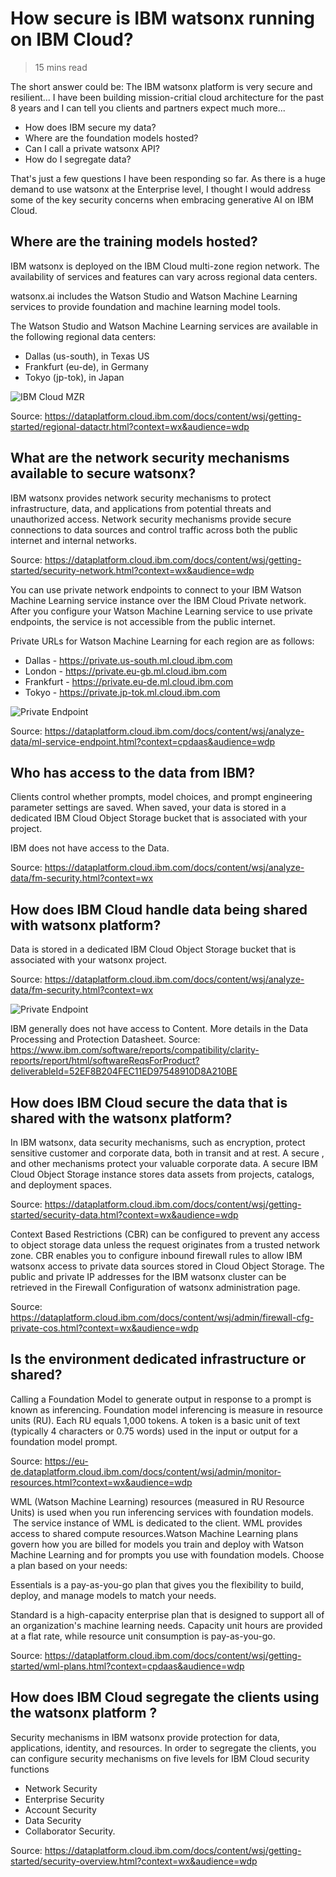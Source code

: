 # How secure is IBM watsonx running on IBM Cloud?

> 15 mins read

The short answer could be: The IBM watsonx platform is very secure and resilient...
I have been building mission-critial cloud architecture for the past 8 years and I can tell you clients and partners expect much more...
* How does IBM secure my data?
* Where are the foundation models hosted?
* Can I call a private watsonx API?
* How do I segregate data?

That's just a few questions I have been responding so far. As there is a huge demand to use watsonx at the Enterprise level, I thought I would address some of the key security concerns when embracing generative AI on IBM Cloud.

## Where are the training models hosted?

IBM watsonx is deployed on the IBM Cloud multi-zone region network. The availability of services and features can vary across regional data centers.

watsonx.ai includes the Watson Studio and Watson Machine Learning services to provide foundation and machine learning model tools.

The Watson Studio and Watson Machine Learning services are available in the following regional data centers:

* Dallas (us-south), in Texas US
* Frankfurt (eu-de), in Germany
* Tokyo (jp-tok), in Japan

![IBM Cloud MZR](./watsonx-regions.png)

Source: https://dataplatform.cloud.ibm.com/docs/content/wsj/getting-started/regional-datactr.html?context=wx&audience=wdp

## What are the network security mechanisms available to secure watsonx?

IBM watsonx provides network security mechanisms to protect infrastructure, data, and applications from potential threats and unauthorized access. Network security mechanisms provide secure connections to data sources and control traffic across both the public internet and internal networks.

Source: https://dataplatform.cloud.ibm.com/docs/content/wsj/getting-started/security-network.html?context=wx&audience=wdp

You can use private network endpoints to connect to your IBM Watson Machine Learning service instance over the IBM Cloud Private network. After you configure your Watson Machine Learning service to use private endpoints, the service is not accessible from the public internet.

Private URLs for Watson Machine Learning for each region are as follows:

* Dallas - https://private.us-south.ml.cloud.ibm.com
* London - https://private.eu-gb.ml.cloud.ibm.com
* Frankfurt - https://private.eu-de.ml.cloud.ibm.com
* Tokyo - https://private.jp-tok.ml.cloud.ibm.com

![Private Endpoint](./watsonx-private-enndpoint.png)

Source: https://dataplatform.cloud.ibm.com/docs/content/wsj/analyze-data/ml-service-endpoint.html?context=cpdaas&audience=wdp

## Who has access to the data from IBM?

Clients control whether prompts, model choices, and prompt engineering parameter settings are saved. When saved, your data is stored in a dedicated IBM Cloud Object Storage bucket that is associated with your project.

IBM does not have access to the Data.

Source: https://dataplatform.cloud.ibm.com/docs/content/wsj/analyze-data/fm-security.html?context=wx

## How does IBM Cloud handle data being shared with watsonx platform?

Data is stored in a dedicated IBM Cloud Object Storage bucket that is associated with your watsonx project.

Source: https://dataplatform.cloud.ibm.com/docs/content/wsj/analyze-data/fm-security.html?context=wx

![Private Endpoint](./watsonx-cos.png)

IBM generally does not have access to Content.
More details in the Data Processing and Protection Datasheet. Source: https://www.ibm.com/software/reports/compatibility/clarity-reports/report/html/softwareReqsForProduct?deliverableId=52EF8B204FEC11ED97548910D8A210BE

## How does IBM Cloud secure the data that is shared with the watsonx platform?

In IBM watsonx, data security mechanisms, such as encryption, protect sensitive customer and corporate data, both in transit and at rest. A secure , and other mechanisms protect your valuable corporate data. A secure IBM Cloud Object Storage instance stores data assets from projects, catalogs, and deployment spaces.

Source: https://dataplatform.cloud.ibm.com/docs/content/wsj/getting-started/security-data.html?context=wx&audience=wdp

Context Based Restrictions (CBR) can be configured to prevent any access to object storage data unless the request originates from a trusted network zone. CBR enables you to configure inbound firewall rules to allow IBM watsonx access to private data sources stored in Cloud Object Storage. The public and private IP addresses for the IBM watsonx cluster can be retrieved in the Firewall Configuration of watsonx administration page.

Source: https://dataplatform.cloud.ibm.com/docs/content/wsj/admin/firewall-cfg-private-cos.html?context=wx&audience=wdp

## Is the environment dedicated infrastructure or shared?

Calling a Foundation Model to generate output in response to a prompt is known as inferencing. Foundation model inferencing is measure in resource units (RU). Each RU equals 1,000 tokens. A token is a basic unit of text (typically 4 characters or 0.75 words) used in the input or output for a foundation model prompt.

Source: https://eu-de.dataplatform.cloud.ibm.com/docs/content/wsj/admin/monitor-resources.html?context=wx&audience=wdp

WML (Watson Machine Learning) resources (measured in RU Resource Units) is used when you run inferencing services with foundation models.  The service instance of WML is dedicated to the client. WML provides access to shared compute resources.Watson Machine Learning plans govern how you are billed for models you train and deploy with Watson Machine Learning and for prompts you use with foundation models. Choose a plan based on your needs:

Essentials is a pay-as-you-go plan that gives you the flexibility to build, deploy, and manage models to match your needs.

Standard is a high-capacity enterprise plan that is designed to support all of an organization's machine learning needs. Capacity unit hours are provided at a flat rate, while resource unit consumption is pay-as-you-go.

Source: https://dataplatform.cloud.ibm.com/docs/content/wsj/getting-started/wml-plans.html?context=cpdaas&audience=wdp

## How does IBM Cloud segregate the clients using the watsonx platform ?

Security mechanisms in IBM watsonx provide protection for data, applications, identity, and resources. In order to segregate the clients, you can configure security mechanisms on five levels for IBM Cloud security functions

* Network Security
* Enterprise Security
* Account Security
* Data Security
* Collaborator Security.

Source: https://dataplatform.cloud.ibm.com/docs/content/wsj/getting-started/security-overview.html?context=wx&audience=wdp